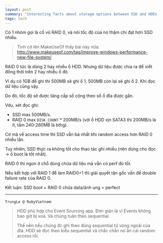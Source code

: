 ```yaml
---
layout: post
summary: "Interesting facts about storage options between SSD and HDDs in RAID 0"
tags: tech
---
```

Có 1 nhóm gọi là cổ vũ RAID 0, và nói tốc độ của nó thậm chí đạt hơn SSD nhiều.

> Tình cờ lên MakeUseOf thấy bài này nữa: http://www.makeuseof.com/tag/improve-windows-performance-new-file-system/

RAID 0 tức là dùng 2 hay nhiều ổ HDD. Nhưng dữ liệu được chia ra để viết đồng thời trên 2 hay nhiều ổ đó.

Ví dụ có 1GB để ghi thì 500MB sẽ ghi ổ 1, 500MB còn lại sẽ ghi ổ 2. Khi đọc dữ liệu cũng vậy.

Do đó, tốc độ sẽ được tăng cấp số cộng theo số ổ đĩa được gắn.

Vdu, xét đọc ghi:

- SSD max 500MB/s.
- RAID 0 max `DISK_COUNT` * 200MB/s (với ổ HDD xịn SATA3 thì 200MB/s là ít, tầm 240-260MB là bthg).

Cơ mà về access time thì SSD vẫn bá nhất khi random access hơn RAID 0 nhiều lần.

Tuy nhiên, SSD thực ra không tốt cho thao tác ghi nhiều (nên dùng cho đọc -> ổ boot là tốt nhất).

RAID 0 thì ngon ở chỗ dùng chứa dữ liệu mà vẫn có perf đủ tốt.

Nếu kết hợp với RAID 1 để làm RAID0+1 thì giải quyết tận gốc vấn đề double failure rate của RAID 0.

Kết luận: SSD boot + RAID 0 chứa data/ảnh ung = perfect

---

`TrungLe @ RubyVietnam`:

> HDD phù hợp cho Event Sourcing app. Đơn giản là vì Events không bao giờ bị xoá. Và chúng tuân theo sequential.
> 
> Thế nên nếu chúng đc ghi theo đúng sequential từ vòng ngoài của đĩa. HDD sẽ đọc theo kiểu sequential và chắc chắn nó ăn cái random access rồi.
